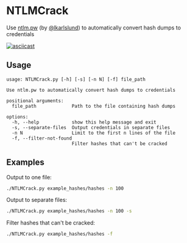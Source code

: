 # NTLMCrack
Use [ntlm.pw](https://ntlm.pw) (by [@lkarlslund](https://github.com/lkarlslund/)) to automatically convert hash dumps to credentials

[![asciicast](https://asciinema.org/a/VrCXedOSa1vF5uvNiYi51GcPR.svg)](https://asciinema.org/a/VrCXedOSa1vF5uvNiYi51GcPR)

## Usage

```
usage: NTLMCrack.py [-h] [-s] [-n N] [-f] file_path

Use ntlm.pw to automatically convert hash dumps to credentials

positional arguments:
  file_path             Path to the file containing hash dumps

options:
  -h, --help            show this help message and exit
  -s, --separate-files  Output credentials in separate files
  -n N                  Limit to the first n lines of the file
  -f, --filter-not-found
                        Filter hashes that can't be cracked
```

## Examples

Output to one file:
```bash
./NTLMCrack.py example_hashes/hashes -n 100
```

Output to separate files:
```bash
./NTLMCrack.py example_hashes/hashes -n 100 -s
```

Filter hashes that can't be cracked:
```bash
./NTLMCrack.py example_hashes/hashes -f
```
